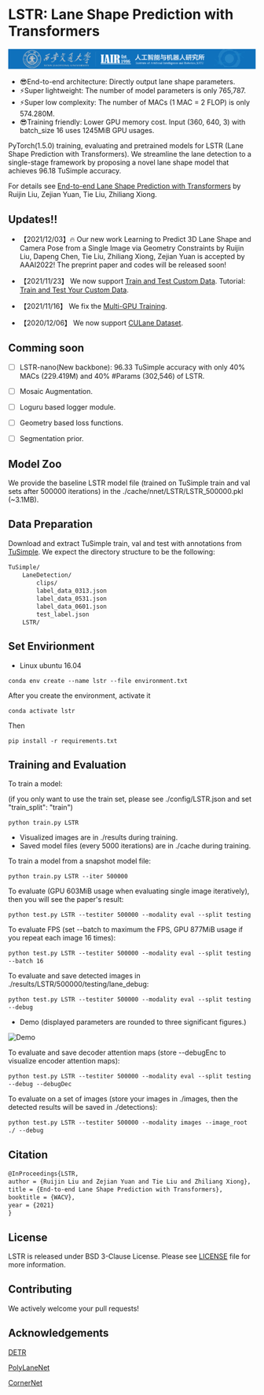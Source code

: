 **LSTR**: Lane Shape Prediction with Transformers
=======

![LSTR](.github/logo.png)

* 😎End-to-end architecture: Directly output lane shape parameters.
* ⚡Super lightweight: The number of model parameters is only 765,787.
* ⚡Super low complexity: The number of MACs (1 MAC = 2 FLOP) is only 574.280M.
* 😎Training friendly: Lower GPU memory cost. Input (360, 640, 3) with batch_size 16 uses 1245MiB GPU usages.


PyTorch(1.5.0) training, evaluating and pretrained models for LSTR (Lane Shape Prediction with Transformers).
We streamline the lane detection to a single-stage framework by proposing a novel lane shape model that achieves 96.18
TuSimple accuracy.

For details see [End-to-end Lane Shape Prediction with Transformers](https://arxiv.org/pdf/2011.04233.pdf) by Ruijin Liu, Zejian Yuan, Tie Liu, Zhiliang Xiong.

## Updates!!
* 【2021/12/03】:fire: Our new work Learning to Predict 3D Lane Shape and Camera Pose  from a Single Image via Geometry Constraints by Ruijin Liu, Dapeng Chen, Tie Liu, Zhiliang Xiong, Zejian Yuan is accepted by AAAI2022! The preprint paper and codes will be released soon!
* 【2021/11/23】 We now support [Train and Test Custom Data](https://github.com/liuruijin17/LSTR/tree/custom).
Tutorial: [Train and Test Your Custom Data](https://github.com/liuruijin17/LSTR/blob/custom/docs/train_test_custom_data.md).

* 【2021/11/16】 We fix the [Multi-GPU Training](https://github.com/liuruijin17/LSTR/tree/multiGPU).
* 【2020/12/06】 We now support [CULane Dataset](https://github.com/liuruijin17/LSTR/tree/culane).

## Comming soon
- [ ] LSTR-nano(New backbone): 96.33 TuSimple accuracy with only 40% MACs (229.419M) and 40% #Params (302,546) of LSTR.
- [ ] Mosaic Augmentation.
- [ ] Loguru based logger module.
- [ ] Geometry based loss functions.
- [ ] Segmentation prior.


## Model Zoo
We provide the baseline LSTR model file (trained on TuSimple train and val sets after 500000 iterations) in
the ./cache/nnet/LSTR/LSTR_500000.pkl (~3.1MB).


## Data Preparation
Download and extract TuSimple train, val and test with annotations from [TuSimple](https://github.com/TuSimple/tusimple-benchmark).
We expect the directory structure to be the following:
```
TuSimple/
    LaneDetection/
        clips/
        label_data_0313.json
        label_data_0531.json
        label_data_0601.json
        test_label.json
    LSTR/
```

## Set Envirionment

* Linux ubuntu 16.04


```
conda env create --name lstr --file environment.txt
```

After you create the environment, activate it

```
conda activate lstr
```

Then

```
pip install -r requirements.txt
```

## Training and Evaluation

To train a model:

(if you only want to use the train set, please see ./config/LSTR.json and
set "train_split": "train")
```
python train.py LSTR
```
* Visualized images are in ./results during training.
* Saved model files (every 5000 iterations) are in ./cache during training.

To train a model from a snapshot model file:
```
python train.py LSTR --iter 500000
```

To evaluate (GPU 603MiB usage when evaluating single image iteratively), then you will see the paper's result:
```
python test.py LSTR --testiter 500000 --modality eval --split testing
```

To evaluate FPS (set --batch to maximum the FPS, GPU 877MiB usage if you repeat each image 16 times):
```
python test.py LSTR --testiter 500000 --modality eval --split testing --batch 16
```

To evaluate and save detected images in ./results/LSTR/500000/testing/lane_debug:
```
python test.py LSTR --testiter 500000 --modality eval --split testing --debug
```

* Demo (displayed parameters are rounded to three significant figures.)

![Demo](.github/0601_1494453331677390055_20_resize.jpg)

To evaluate and save decoder attention maps (store --debugEnc to visualize encoder attention maps):
```
python test.py LSTR --testiter 500000 --modality eval --split testing --debug --debugDec
```

To evaluate on a set of images (store your images in ./images, then the detected results will be saved in ./detections):
```
python test.py LSTR --testiter 500000 --modality images --image_root ./ --debug
```

## Citation
```
@InProceedings{LSTR,
author = {Ruijin Liu and Zejian Yuan and Tie Liu and Zhiliang Xiong},
title = {End-to-end Lane Shape Prediction with Transformers},
booktitle = {WACV},
year = {2021}
}
```

## License
LSTR is released under BSD 3-Clause License. Please see [LICENSE](LICENSE) file for more information.

## Contributing
We actively welcome your pull requests!

## Acknowledgements

[DETR](https://github.com/facebookresearch/detr)

[PolyLaneNet](https://github.com/lucastabelini/PolyLaneNet)

[CornerNet](https://github.com/princeton-vl/CornerNet)
